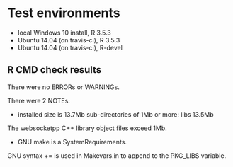 # Test environments
* local Windows 10 install, R 3.5.3
* Ubuntu 14.04 (on travis-ci), R 3.5.3
* Ubuntu 14.04 (on travis-ci), R-devel

## R CMD check results
There were no ERRORs or WARNINGs.

There were 2 NOTEs:

* installed size is 13.7Mb
  sub-directories of 1Mb or more:
  libs  13.5Mb
  
The websocketpp C++ library object files exceed 1Mb.
    
* GNU make is a SystemRequirements.

GNU syntax += is used in Makevars.in to append to the PKG_LIBS variable.
